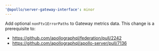 ```yaml
---
'@apollo/server-gateway-interface': minor
---
```


Add optional `nonFtv1ErrorPaths` to Gateway metrics data. This change is a prerequisite to:
* https://github.com/apollographql/federation/pull/2242
* https://github.com/apollographql/apollo-server/pull/7136
